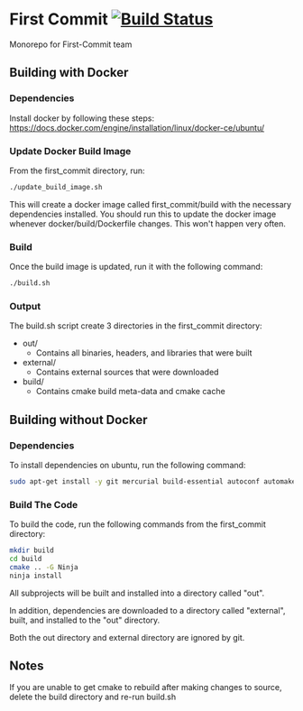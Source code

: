 # First Commit [![Build Status](https://travis-ci.org/First-Commit/first_commit.svg?branch=master)](https://travis-ci.org/First-Commit/first_commit)
Monorepo for First-Commit team

## Building with Docker
### Dependencies
Install docker by following these steps:
https://docs.docker.com/engine/installation/linux/docker-ce/ubuntu/

### Update Docker Build Image
From the first_commit directory, run:
```bash
./update_build_image.sh
```

This will create a docker image called first_commit/build with the necessary dependencies installed. You should run this to update the docker image whenever docker/build/Dockerfile changes. This won't happen very often.

### Build
Once the build image is updated, run it with the following command:
```bash
./build.sh
```

### Output
The build.sh script create 3 directories in the first_commit directory:
* out/
  * Contains all binaries, headers, and libraries that were built
* external/
  * Contains external sources that were downloaded
* build/
  * Contains cmake build meta-data and cmake cache

## Building without Docker
### Dependencies
To install dependencies on ubuntu, run the following command:

```bash
sudo apt-get install -y git mercurial build-essential autoconf automake libtool pkg-config unzip cmake ninja-build curl ruby-dev bison autopoint gettext
```

### Build The Code
To build the code, run the following commands from the first_commit directory:

```bash
mkdir build
cd build
cmake .. -G Ninja
ninja install
```

All subprojects will be built and installed into a directory called "out".

In addition, dependencies are downloaded to a directory called "external", built, and installed to the "out" directory.

Both the out directory and external directory are ignored by git.

## Notes
If you are unable to get cmake to rebuild after making changes to source, delete the build directory and re-run build.sh

